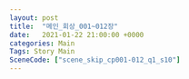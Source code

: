 ```yaml
---
layout: post
title:  "메인_회상_001~012장"
date:   2021-01-22 21:00:00 +0000
categories: Main
Tags: Story Main
SceneCode: ["scene_skip_cp001-012_q1_s10"]
---
```

